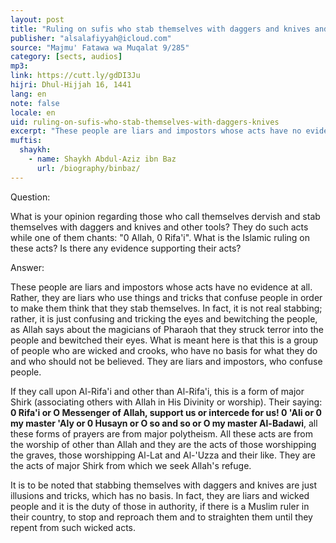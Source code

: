 ```yaml
---
layout: post
title: "Ruling on sufis who stab themselves with daggers and knives and other tools"
publisher: "alsalafiyyah@icloud.com"
source: "Majmu' Fatawa wa Muqalat 9/285"
category: [sects, audios]
mp3: 
link: https://cutt.ly/gdDI3Ju
hijri: Dhul-Hijjah 16, 1441
lang: en
note: false
locale: en
uid: ruling-on-sufis-who-stab-themselves-with-daggers-knives
excerpt: "These people are liars and impostors whose acts have no evidence at all. Rather, they are liars who use things and tricks that confuse people in order to make them think that they stab themselves."
muftis:
  shaykh: 
    - name: Shaykh Abdul-Aziz ibn Baz
      url: /biography/binbaz/
---
```


Question:

What is your opinion regarding those who call themselves dervish and stab themselves with daggers and knives and other tools? They do such acts while one of them chants: "0 Allah, 0 Rifa'i". What is the Islamic ruling on these acts? Is there any evidence supporting their acts? 

Answer:

These people are liars and impostors whose acts have no evidence at all. Rather, they are liars who use things and tricks that confuse people in order to make them think that they stab themselves. In fact, it is not real stabbing; rather, it is just confusing and tricking the eyes and bewitching the people, as Allah says about the magicians of Pharaoh that they struck terror into the people and bewitched their eyes. What is meant here is that this is a group of people who are wicked and crooks, who have no basis for what they do and who should not be believed. They are liars and impostors, who confuse people. 

If they call upon Al-Rifa'i and other than Al-Rifa'i, this is a form of major Shirk (associating others with Allah in His Divinity or worship). Their saying: **0 Rifa'i or O Messenger of Allah, support us or intercede for us! 0 'Ali or 0 my master 'Aly or 0 Husayn or O so and so or O my master Al-Badawi**, all these forms of prayers are from major polytheism. All these acts are from the worship of other than Allah and they are the acts of those worshipping the graves, those worshipping Al-Lat and Al-'Uzza and their like. They are the acts of major Shirk from which we seek Allah's refuge. 

It is to be noted that stabbing themselves with daggers and knives are just illusions and tricks, which has no basis. In fact, they are liars and wicked people and it is the duty of those in authority, if there is a Muslim ruler in their country, to stop and reproach them and to straighten them until they repent from such wicked acts. 
